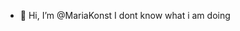 - 👋 Hi, I’m @MariaKonst
I dont know what i am doing

<!---
MariaKonst/MariaKonst is a ✨ special ✨ repository because its `README.md` (this file) appears on your GitHub profile.
You can click the Preview link to take a look at your changes.
--->
